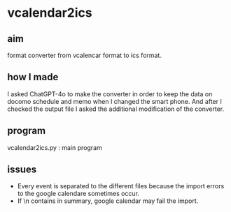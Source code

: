 # vcalendar2ics
## aim
format converter from vcalencar format to ics format.

## how I made
I asked ChatGPT-4o to make the converter in order to keep the data on docomo schedule and memo when I changed the smart phone. 
And after I checked the output file I asked the additional modification of the converter.

## program
vcalendar2ics.py : main program

## issues
- Every event is separated to the different files because the import errors to the google calendare sometimes occur. 
- If \n contains in summary, google calendar may fail the import.

